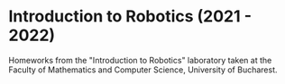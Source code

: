 # Introduction to Robotics (2021 - 2022)

Homeworks from the "Introduction to Robotics" laboratory taken at the Faculty of Mathematics and Computer Science, University of Bucharest.
